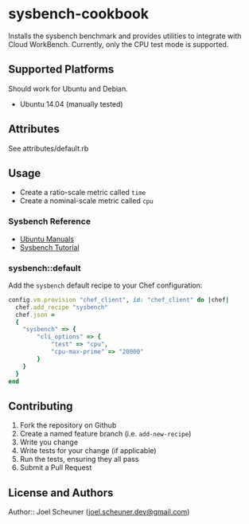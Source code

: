 # sysbench-cookbook

Installs the sysbench benchmark and provides utilities to integrate with Cloud WorkBench.
Currently, only the CPU test mode is supported.

## Supported Platforms

Should work for Ubuntu and Debian.

* Ubuntu 14.04 (manually tested)

## Attributes

See attributes/default.rb

## Usage

* Create a ratio-scale metric called `time`
* Create a nominal-scale metric called `cpu`

### Sysbench Reference

* [Ubuntu Manuals](http://manpages.ubuntu.com/manpages/trusty/man1/sysbench.1.html)
* [Sysbench Tutorial](http://www.howtoforge.com/how-to-benchmark-your-system-cpu-file-io-mysql-with-sysbench)

### sysbench::default

Add the `sysbench` default recipe to your Chef configuration:

```ruby
config.vm.provision "chef_client", id: "chef_client" do |chef|
  chef.add_recipe "sysbench"
  chef.json =
  {
    "sysbench" => {
        "cli_options" => {
            "test" => "cpu",
            "cpu-max-prime" => "20000"
        }
    }
  }
end
```

## Contributing

1. Fork the repository on Github
2. Create a named feature branch (i.e. `add-new-recipe`)
3. Write you change
4. Write tests for your change (if applicable)
5. Run the tests, ensuring they all pass
6. Submit a Pull Request

## License and Authors

Author:: Joel Scheuner (joel.scheuner.dev@gmail.com)
